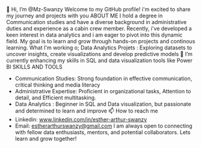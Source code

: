 👋 Hi, I’m @Mz-Swanzy
Welcome to my GitHub profile! i'm excited to share my journey and projects with you
 ABOUT ME
  I hold a degree in Communication studies and have a diverse background in administrative duties and experience as a cabin crew member. Recently, i've developed a keen interest in data analytics and i am eager to pivot into this dynamic field. My goal is to learn and grow through hands-on projects and continous learning.
What I'm working o;
  Data Analytics Projets : Exploring datasets to uncover insights, create visualizations and develop predictive models
  🌱 I’m currently enhancing my skills in SQL and data visualization tools like Power BI
 SKILLS AND TOOLS
- Communication Studies: Strong foundation in effective communication, critical thinking and media literacy
- Administrative Expertise: Proficient in organizational tasks, Attention to detail, and Efficient multitasking.
- Data Analytics : Beginner in SQL and Data visualization, but passionate and determined to learn and improve
  📫 How to reach me
- Linkedin: www.linkedin.com/in/esther-arthur-swanzy
- Email: estherarthurswanzy@gmail.com
  I am always open to connecting with fellow data enthusiasts, mentors, and potential collaborators. Lets learn and grow together!

<!---
Mz-Swanzy/Mz-Swanzy is a ✨ special ✨ repository because its `README.md` (this file) appears on your GitHub profile.
You can click the Preview link to take a look at your changes.
--->
